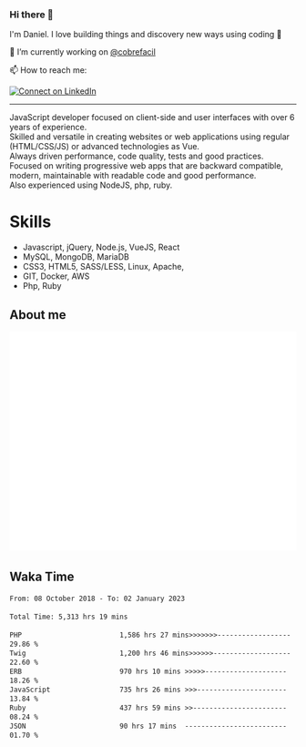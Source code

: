 ### Hi there 👋

I'm Daniel. I love building things and discovery new ways using coding :raised_hands: 

🔭 I’m currently working on [@cobrefacil](https://www.cobrefacil.com.br/)

📫 How to reach me:

[![Connect on LinkedIn](https://img.shields.io/badge/--linkedin?label=LinkedIn&logo=LinkedIn&style=social)](https://www.linkedin.com/in/daniel-cerverizzo/)

---

JavaScript developer focused on client-side and user interfaces with over 6 years of experience.  
Skilled and versatile in creating websites or web applications using regular (HTML/CSS/JS) or advanced technologies as Vue.  
Always driven performance, code quality, tests and good practices.  
 Focused on writing progressive web apps that are backward compatible, modern, maintainable with readable code and good performance.  
Also experienced using NodeJS, php, ruby. 


# Skills

 - Javascript, jQuery, Node.js, VueJS, React
 - MySQL, MongoDB, MariaDB    
 - CSS3, HTML5, SASS/LESS,  Linux, Apache,
 - GIT, Docker, AWS
 - Php, Ruby

## About me

![Metrics](/github-metrics.svg)

## Waka Time

<!--START_SECTION:waka-->

```text
From: 08 October 2018 - To: 02 January 2023

Total Time: 5,313 hrs 19 mins

PHP                        1,586 hrs 27 mins>>>>>>>------------------   29.86 %
Twig                       1,200 hrs 46 mins>>>>>>-------------------   22.60 %
ERB                        970 hrs 10 mins >>>>>--------------------   18.26 %
JavaScript                 735 hrs 26 mins >>>----------------------   13.84 %
Ruby                       437 hrs 59 mins >>-----------------------   08.24 %
JSON                       90 hrs 17 mins  -------------------------   01.70 %
```

<!--END_SECTION:waka-->

